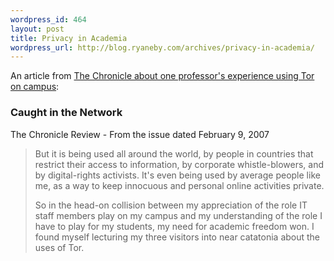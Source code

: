 ```yaml
--- 
wordpress_id: 464
layout: post
title: Privacy in Academia
wordpress_url: http://blog.ryaneby.com/archives/privacy-in-academia/
---
```

An article from <a href="http://chronicle.com/temp/email2.php?id=zht45qPrsddjvvgfcjwWPjxhFwqxyfVX">The Chronicle about one professor's experience using Tor on campus</a>:

<h3>Caught in the Network</h3>

The Chronicle Review - From the issue dated February 9, 2007

<blockquote>But it is being used all around the world, by people in countries that restrict their access to information, by corporate whistle-blowers, and by digital-rights activists. It's even being used by average people like me, as a way to keep innocuous and personal online activities private.

So in the head-on collision between my appreciation of the role IT staff members play on my campus and my understanding of the role I have to play for my students, my need for academic freedom won. I found myself lecturing my three visitors into near catatonia about the uses of Tor.</blockquote>

